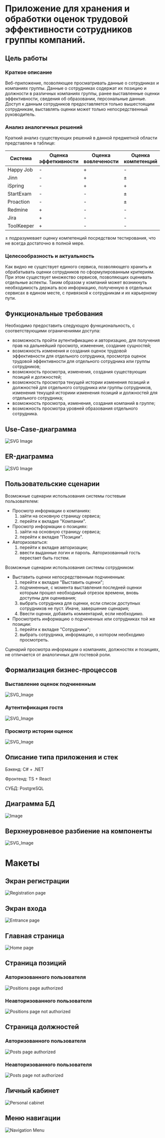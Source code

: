 # Приложение для хранения и обработки оценок трудовой эффективности сотрудников группы компаний.

## Цель работы

### Краткое описание

Веб-приложение, позволяющее просматривать данные о сотрудниках и компаниях группы. Данные о сотрудниках
содержат их позицию и должности в различных компаниях группы, ранее выставленные оценки эффективности, сведения об
образовании, персональные данные. Доступ к данным сотрудников предоставляется только вышестоящим сотрудникам, выставлять
оценки может только непосредственный руководитель.
### Анализ аналогичных решений

Краткий анализ существующих решений в данной предметной области представлен в таблице:

| Система    | Оценка эффеткивности | Оценка вовлечености | Оценка компетенций |
|------------|----------------------|---------------------|--------------------|
| Happy Job  | -                    | +                   | -                  |
| Jinn       | -                    | +                   | $\pm$              |
| iSpring    | -                    | +                   | +                  |
| StartExam  | -                    | -                   | $\pm$              |
| Proaction  | -                    | -                   | $\pm$              |
| Redmine    | +                    | -                   | -                  |
| Jira       | +                    | -                   | -                  |
| ToolKeeper | +                    | -                   | -                  |

$\pm$ подразумевает оценку компетенций посредством тестирования, что не всегда достаточно в полной мере.

### Целесообразность и актуальность

Как видно не существует единого сервиса, позволяющего хранить и обрабатывать оценки сотрудников по сформулированным
критериям. При этом существует множество сервисов, позволяющих оценивать отдельные аспекты. Таким образом у компаний
может возникнуть необходимость держать всю информацию, полученную в отдельных сервисах в едином месте, с привязкой к
сотрудникам и их карьерному пути.

## Функциональные требования

Необходимо предоставить следующую функциональность, с соответствующими ограничениями доступа:

* возможность пройти аутентификацию и авторизацию, для получения прав на дальнейший просмотр, изменение, создание сущностей;
* возможность изменения и создания оценок трудовой эффективности для отдельного сотрудника, просмотра оценок трудовой эффективности для отдельного сотрудника или группы сотрудников;
* возможность просмотра, изменения, создания существующих позиций и должностей;
* возможность просмотра текущей истории изменения позиций и должностей для отдельного сотрудника или группы сотрудников, изменения текущей историии изменения позиций и должностей для отдельного сотрудника;
* возможность просмотра, изменения, создания компаний в группе;
* возможность просмотра уровней образования отдельного сотрудника.


## Use-Case-диаграмма

![SVG Image](./docs/images/use-case.png)

## ER-диаграмма

![SVG Image](./docs/images/ER_DB.png)

## Пользовательские сценарии

Возможные сценарии использования системы гостевым пользователем:

* Просмотр информации о компаниях:
    1. зайти на основную страницу сервиса;
    2. перейти к вкладке "Компании".
* Просмотр информации о позициях:
    1. зайти на основную страницу сервиса;
    2. перейти к вкладке "Позиции".
* Авторизоваться:
    1. перейти к вкладке авторизации;
    2. ввести выданные логин и пароль.
Авторизованный гость перестает быть гостем.

Возможные сценарии использования системы сотрудником:

* Выставить оценки непосредственным подчиненным:
    1. перейти к вкладке "Выставить оценки";
    2. подчиненные, с момента выставления последней оценки которым прошел необходимый отрезок времени, вновь доступны
       для оценивания;
    3. выбрать сотрудника для оценки, если список доступных сотрудников не пуст. Иначе, завершение сценария;
    4. Ввести оценки, добавить комментарий, если необходимо.
* Просмотреть информацию о подчиненных или сотрудниках той же позиции:
    1. перейти к вкладке "Сотрудники";
    2. выбрать сотрудника, информацию, о котором необходимо просмотреть.

Сценарий просмотра информации о компаниях, должностях и позициях, не отличается от аналогичных для гостевой роли.

## Формализация бизнес-процессов

### Выставление оценок подчиненным

![SVG_Image](./docs/images/mark_bpmn.png)

### Аутентификация гостя

![SVG_Image](./docs/images/auth_bpmn.png)

### Просмотр истории оценок

![SVG_Image](./docs/images/marks_history_bpmn.png)

## Описание типа приложения и стек

Бэкенд: C# + .NET

Фронтенд: TS + React 

СУБД: PostgreSQL

## Диаграмма БД

![Image](./docs/images/ER_DB_2.png)

## Верхнеуровневое разбиение на компоненты

![SVG_Image](./docs/images/components_uml.png)

# Макеты 

## Экран регистрации

![Registration page](./docs/images/Registration.png)

## Экран входа

![Entrance page](./docs/images/Entrance.png)

## Главная страница

![Home page](./docs/images/Home%20(authorized).png)

## Страница позиций

### Авторизованного пользователя

![Positions page authorized](./docs/images/Positions%20(authorized).png)

### Неавторизованного пользователя

![Positions page not authorized](./docs/images/Positions%20(not%20authorized).png)

## Страница должностей

### Авторизованного пользователя

![Posts page authorized](./docs/images/Posts%20(authorized).png)

### Неавторизованного пользователя

![Posts page not authorized](./docs/images/Posts%20(not%20authorized).png)

## Личный кабинет

![Personal cabinet](./docs/images/Personal%20cabinet.png)

## Меню навигации

![Navigation Menu](./docs/images/Menu.png)